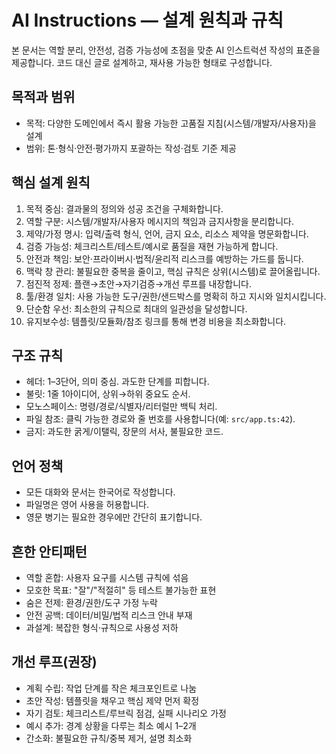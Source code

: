 # AI Instructions — 설계 원칙과 규칙

본 문서는 역할 분리, 안전성, 검증 가능성에 초점을 맞춘 AI 인스트럭션 작성의 표준을 제공합니다. 코드 대신 글로 설계하고, 재사용 가능한 형태로 구성합니다.

## 목적과 범위
- 목적: 다양한 도메인에서 즉시 활용 가능한 고품질 지침(시스템/개발자/사용자)을 설계
- 범위: 톤·형식·안전·평가까지 포괄하는 작성·검토 기준 제공

## 핵심 설계 원칙
1) 목적 중심: 결과물의 정의와 성공 조건을 구체화합니다.
2) 역할 구분: 시스템/개발자/사용자 메시지의 책임과 금지사항을 분리합니다.
3) 제약/가정 명시: 입력/출력 형식, 언어, 금지 요소, 리소스 제약을 명문화합니다.
4) 검증 가능성: 체크리스트/테스트/예시로 품질을 재현 가능하게 합니다.
5) 안전과 책임: 보안·프라이버시·법적/윤리적 리스크를 예방하는 가드를 둡니다.
6) 맥락 창 관리: 불필요한 중복을 줄이고, 핵심 규칙은 상위(시스템)로 끌어올립니다.
7) 점진적 정제: 플랜→초안→자기검증→개선 루프를 내장합니다.
8) 툴/환경 일치: 사용 가능한 도구/권한/샌드박스를 명확히 하고 지시와 일치시킵니다.
9) 단순함 우선: 최소한의 규칙으로 최대의 일관성을 달성합니다.
10) 유지보수성: 템플릿/모듈화/참조 링크를 통해 변경 비용을 최소화합니다.

## 구조 규칙
- 헤더: 1–3단어, 의미 중심. 과도한 단계를 피합니다.
- 불릿: 1줄 1아이디어, 상위→하위 중요도 순서.
- 모노스페이스: 명령/경로/식별자/리터럴만 백틱 처리.
- 파일 참조: 클릭 가능한 경로와 줄 번호를 사용합니다(예: `src/app.ts:42`).
- 금지: 과도한 굵게/이탤릭, 장문의 서사, 불필요한 코드.

## 언어 정책
- 모든 대화와 문서는 한국어로 작성합니다.
- 파일명은 영어 사용을 허용합니다.
- 영문 병기는 필요한 경우에만 간단히 표기합니다.

## 흔한 안티패턴
- 역할 혼합: 사용자 요구를 시스템 규칙에 섞음
- 모호한 목표: "잘"/"적절히" 등 테스트 불가능한 표현
- 숨은 전제: 환경/권한/도구 가정 누락
- 안전 공백: 데이터/비밀/법적 리스크 안내 부재
- 과설계: 복잡한 형식·규칙으로 사용성 저하

## 개선 루프(권장)
- 계획 수립: 작업 단계를 작은 체크포인트로 나눔
- 초안 작성: 템플릿을 채우고 핵심 제약 먼저 확정
- 자기 검토: 체크리스트/루브릭 점검, 실패 시나리오 가정
- 예시 추가: 경계 상황을 다루는 최소 예시 1–2개
- 간소화: 불필요한 규칙/중복 제거, 설명 최소화
